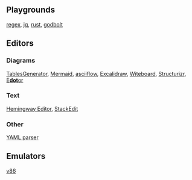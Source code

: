 ## Playgrounds
[regex](https://regex101.com/), [jq](https://jqplay.org/), [rust](https://play.rust-lang.org), [godbolt](https://godbolt.org/)

## Editors
### Diagrams
[TablesGenerator](https://www.tablesgenerator.com/),
[Mermaid](https://mermaid.live),
[asciiflow](https://asciiflow.com/),
[Excalidraw](https://excalidraw.com/),
[Witeboard](https://witeboard.com),
[Structurizr](https://structurizr.com/dsl),
[E**dot**or](https://edotor.net/)

### Text
[Hemingway Editor](https://hemingwayapp.com/),
[StackEdit](https://stackedit.io/app)

### Other
[YAML parser](https://yaml-online-parser.appspot.com/)

## Emulators
[v86](https://copy.sh/v86/)
